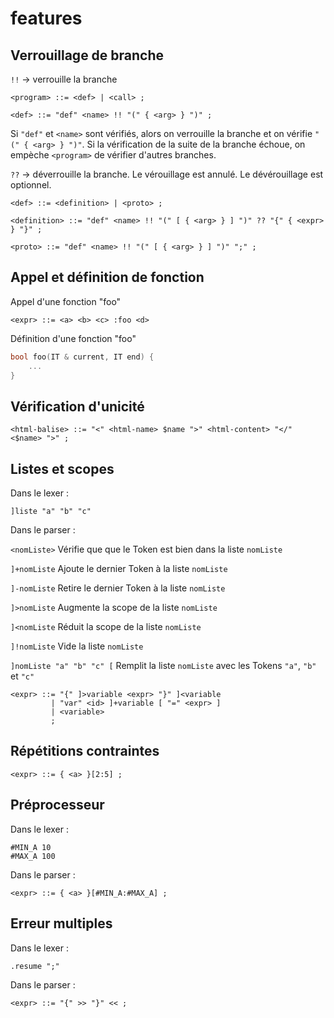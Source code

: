 # features

## Verrouillage de branche

`!!` $\to$ verrouille la branche
```
<program> ::= <def> | <call> ;

<def> ::= "def" <name> !! "(" { <arg> } ")" ;
```

Si `"def"` et `<name>` sont vérifiés, alors on verrouille la branche et on vérifie `"(" { <arg> } ")"`. Si la vérification de la suite de la branche échoue, on empèche `<program>` de vérifier d'autres branches.

`??` $\to$ déverrouille la branche. Le vérouillage est annulé. Le dévérouillage est optionnel.
```
<def> ::= <definition> | <proto> ;

<definition> ::= "def" <name> !! "(" [ { <arg> } ] ")" ?? "{" { <expr> } "}" ;

<proto> ::= "def" <name> !! "(" [ { <arg> } ] ")" ";" ;
```

## Appel et définition de fonction

Appel d'une fonction "foo"

```
<expr> ::= <a> <b> <c> :foo <d>
```

Définition d'une fonction "foo"

```c++
bool foo(IT & current, IT end) {
    ...
}
```

## Vérification d'unicité

```
<html-balise> ::= "<" <html-name> $name ">" <html-content> "</" <$name> ">" ;
```

## Listes et scopes

Dans le lexer :

```
]liste "a" "b" "c"
```

Dans le parser :

`<nomListe>` Vérifie que que le Token est bien dans la liste `nomListe`

`]+nomListe` Ajoute le dernier Token à la liste `nomListe`

`]-nomListe` Retire le dernier Token à la liste `nomListe`

`]>nomListe` Augmente la scope de la liste `nomListe`

`]<nomListe` Réduit la scope de la liste `nomListe`

`]!nomListe` Vide la liste `nomListe`

`]nomListe "a" "b" "c" [` Remplit la liste `nomListe` avec les Tokens `"a"`, `"b"` et `"c"`


```
<expr> ::= "{" ]>variable <expr> "}" ]<variable
         | "var" <id> ]+variable [ "=" <expr> ]
         | <variable>
         ;
```

## Répétitions contraintes

```
<expr> ::= { <a> }[2:5] ;
```

## Préprocesseur

Dans le lexer :

```
#MIN_A 10
#MAX_A 100
```

Dans le parser :

```
<expr> ::= { <a> }[#MIN_A:#MAX_A] ;
```

## Erreur multiples

Dans le lexer :

```
.resume ";"
```

Dans le parser :

```
<expr> ::= "{" >> "}" << ;
```